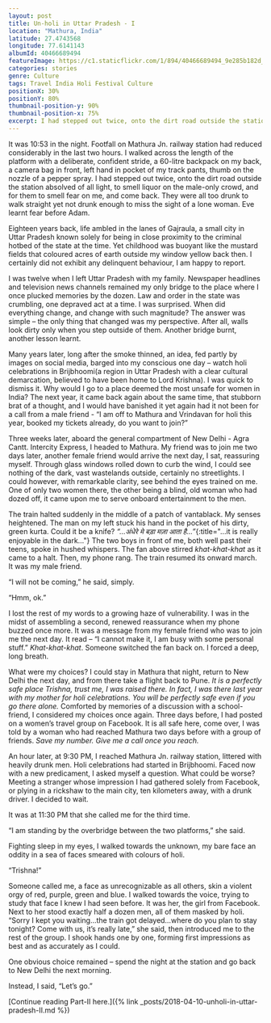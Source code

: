 ```yaml
---
layout: post
title: Un-holi in Uttar Pradesh - I
location: "Mathura, India"
latitude: 27.4743568
longitude: 77.6141143
albumId: 40466689494
featureImage: https://c1.staticflickr.com/1/894/40466689494_9e285b182d_c.jpg
categories: stories
genre: Culture
tags: Travel India Holi Festival Culture 
positionX: 30%
positionY: 80%
thumbnail-position-y: 90%
thumbnail-position-x: 75%
excerpt: I had stepped out twice, onto the dirt road outside the station absolved of all light, to smell liquor on the male-only crowd, and for them to smell fear on me, and come back. They were all too drunk to walk straight yet not drunk enough to miss the sight of a lone woman. 
---
```


It was 10:53 in the night. Footfall on Mathura Jn. railway station had reduced considerably in the last two hours. I walked across the length of the platform with a deliberate, confident stride, a 60-litre backpack on my back, a camera bag in front, left hand in pocket of my track pants, thumb on the nozzle of a pepper spray. I had stepped out twice, onto the dirt road outside the station absolved of all light, to smell liquor on the male-only crowd, and for them to smell fear on me, and come back. They were all too drunk to walk straight yet not drunk enough to miss the sight of a lone woman. Eve learnt fear before Adam.

Eighteen years back, life ambled in the lanes of Gajraula, a small city in Uttar Pradesh known solely for being in close proximity to the criminal hotbed of the state at the time. Yet childhood was buoyant like the mustard fields that coloured acres of earth outside my window yellow back then. I certainly did not exhibit any delinquent behaviour, I am happy to report. 

I was twelve when I left Uttar Pradesh with my family. Newspaper headlines and television news channels remained my only bridge to the place where I once plucked memories by the dozen. Law and order in the state was crumbling, one depraved act at a time. I was surprised. When did everything change, and change with such magnitude? The answer was simple – the only thing that changed was my perspective. After all, walls look dirty only when you step outside of them. Another bridge burnt, another lesson learnt. 

Many years later, long after the smoke thinned, an idea, fed partly by images on social media, barged into my conscious one day – watch holi celebrations in Brijbhoomi(a region in Uttar Pradesh with a clear cultural demarcation, believed to have been home to Lord Krishna). I was quick to dismiss it. Why would I go to a place deemed the most unsafe for women in India? The next year, it came back again about the same time, that stubborn brat of a thought, and I would have banished it yet again had it not been for a call from a male friend - “I am off to Mathura and Vrindavan for holi this year, booked my tickets already, do you want to join?”

Three weeks later, aboard the general compartment of New Delhi - Agra Cantt. Intercity Express, I headed to Mathura. My friend was to join me two days later, another female friend would arrive the next day, I sat, reassuring myself. Through glass windows rolled down to curb the wind, I could see nothing of the dark, vast wastelands outside, certainly no streetlights. I could however, with remarkable clarity, see behind the eyes trained on me. One of only two women there, the other being a blind, old woman who had dozed off, it came upon me to serve onboard entertainment to the men. 

The train halted suddenly in the middle of a patch of vantablack. My senses heightened. The man on my left stuck his hand in the pocket of his dirty, green kurta. Could it be a knife? _“…अंधेरे मे बड़ा मज़ा आता है…”_{:title="…it is really enjoyable in the dark…"} The two boys in front of me, both well past their teens, spoke in hushed whispers. The fan above stirred _khat-khat-khat_ as it came to a halt. Then, my phone rang. The train resumed its onward march. It was my male friend.


“I will not be coming,” he said, simply.

“Hmm, ok.”

I lost the rest of my words to a growing haze of vulnerability. I was in the midst of assembling a second, renewed reassurance when my phone buzzed once more. It was a message from my female friend who was to join me the next day. It read – “I cannot make it, I am busy with some personal stuff.” _Khat-khat-khat_. Someone switched the fan back on. I forced a deep, long breath. 

What were my choices? I could stay in Mathura that night, return to New Delhi the next day, and from there take a flight back to Pune. _It is a perfectly safe place Trishna, trust me, I was raised there. In fact, I was there last year with my mother for holi celebrations. You will be perfectly safe even if you go there alone._ Comforted by memories of a discussion with a school-friend, I considered my choices once again. Three days before, I had posted on a women’s travel group on Facebook. It is all safe here, come over, I was told by a woman who had reached Mathura two days before with a group of friends. _Save my number. Give me a call once you reach._

An hour later, at 9:30 PM, I reached Mathura Jn. railway station, littered with heavily drunk men. Holi celebrations had started in Brijbhoomi. Faced now with a new predicament, I asked myself a question. What could be worse? Meeting a stranger whose impression I had gathered solely from Facebook, or plying in a rickshaw to the main city, ten kilometers away, with a drunk driver. I decided to wait. 

It was at 11:30 PM that she called me for the third time. 

“I am standing by the overbridge between the two platforms,” she said.

Fighting sleep in my eyes, I walked towards the unknown, my bare face an oddity in a sea of faces smeared with colours of holi.  

“Trishna!” 

Someone called me, a face as unrecognizable as all others, skin a violent orgy of red, purple, green and blue. I walked towards the voice, trying to study that face I knew I had seen before. It was her, the girl from Facebook. Next to her stood exactly half a dozen men, all of them masked by holi. “Sorry I kept you waiting…the train got delayed…where do you plan to stay tonight? Come with us, it’s really late,” she said, then introduced me to the rest of the group. I shook hands one by one, forming first impressions as best and as accurately as I could. 

One obvious choice remained – spend the night at the station and go back to New Delhi the next morning. 

Instead, I said, “Let’s go.”

[Continue reading Part-II here.]({% link _posts/2018-04-10-unholi-in-uttar-pradesh-II.md %})
